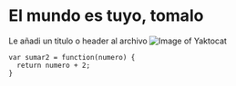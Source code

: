 # El mundo es tuyo, tomalo
Le añadi un titulo o header al archivo
![Image of Yaktocat](https://octodex.github.com/images/yaktocat.png)

```
var sumar2 = function(numero) {
  return numero + 2;
}
```
